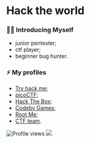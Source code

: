 # Hack the world
### 👨‍💻 Introducing Myself
- junior pentester;
- ctf player;
- beginner bug hunter.

### ⚡ My profiles
- [Try hack me](https://tryhackme.com/p/EvtDanya);
- [picoCTF](https://play.picoctf.org/users/d3f3nd3r);
- [Hack The Box](https://app.hackthebox.com/users/1167901);
- [Codeby Games](https://codeby.games/users/d00mR34p3r);
- [Root Me](https://www.root-me.org/d00m_r34p3r);
- [CTF team](https://ctftime.org/team/186802).

![Profile views](https://profile-counter.glitch.me/EvtDanya/count.svg)
![](https://komarev.com/ghpvc/?username=EvtDanya&color=green)
<!--
**EvtDanya/EvtDanya** is a ✨ _special_ ✨ repository because its `README.md` (this file) appears on your GitHub profile.

Here are some ideas to get you started:

- 🔭 I’m currently working on ...
- 🌱 I’m currently learning ...
- 👯 I’m looking to collaborate on ...
- 🤔 I’m looking for help with ...
- 💬 Ask me about ...
- 📫 How to reach me: ...
- 😄 Pronouns: ...
- ⚡ Fun fact: ...
-->
